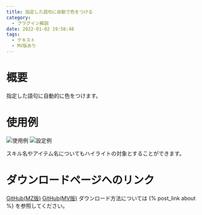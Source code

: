 ```yaml
---
title: 指定した語句に自動で色をつける
category:
  - プラグイン解説
date: 2022-01-02 19:58:48
tags:
  - テキスト
  - MV版あり
---
```


# 概要

指定した語句に自動的に色をつけます。

# 使用例

![使用例](auto-highlight.png "使用例")
![設定例](auto-highlight-setting.png "設定例")

スキル名やアイテム名についてもハイライトの対象とすることができます。

# ダウンロードページへのリンク

[GitHub(MZ版)](https://github.com/elleonard/DarkPlasma-MZ-Plugins/blob/release/DarkPlasma_AutoHighlight.js)
[GitHub(MV版)](https://github.com/elleonard/DarkPlasma-MV-Plugins/blob/release/DarkPlasma_AutoHighlight.js)
ダウンロード方法については {% post_link about %} を参照してください。

